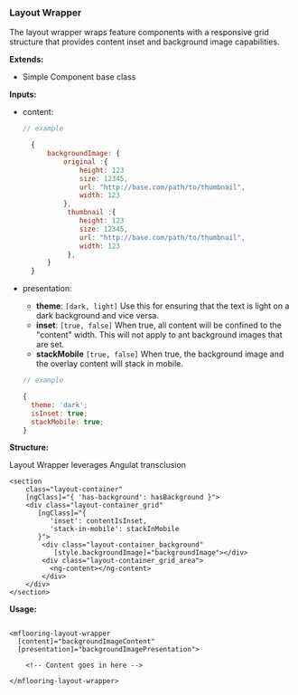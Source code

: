 ### Layout Wrapper

The layout wrapper wraps feature components with a responsive grid
structure that provides content inset and background image capabilities.

**Extends:**

- Simple Component base class

**Inputs:**

- content:

  ```javascript
  // example

    {
        backgroundImage: {
            original :{
                height: 123
                size: 12345,
                url: "http://base.com/path/to/thumbnail",
                width: 123
            },
             thumbnail :{
                height: 123
                size: 12345,
                url: "http://base.com/path/to/thumbnail",
                width: 123
             },
        }
    }
  ```

- presentation:

  - **theme**: `[dark, light]` Use this for ensuring that the
    text is light on a dark background and vice versa.
  - **inset**: `[true, false]` When true, all content will be confined to
    the "content" width. This will not apply to ant background images that
    are set.
  - **stackMobile** `[true, false]` When true, the background image and the
    overlay content will stack in mobile.

  ```javascript
  // example

  {
  	theme: 'dark';
  	isInset: true;
  	stackMobile: true;
  }
  ```

**Structure:**

Layout Wrapper leverages Angulat transclusion

```angular2html
<section
    class="layout-container"
    [ngClass]="{ 'has-background': hasBackground }">
	<div class="layout-container_grid"
	   [ngClass]="{
	      'inset': contentIsInset,
		  'stack-in-mobile': stackInMobile
	   }">
		<div class="layout-container_background"
           [style.backgroundImage]="backgroundImage"></div>
		<div class="layout-container_grid_area">
		  <ng-content></ng-content>
		</div>
	</div>
</section>

```

**Usage:**

```angular2html

<mflooring-layout-wrapper
  [content]="backgroundImageContent"
  [presentation]="backgroundImagePresentation">

    <!-- Content goes in here -->

</mflooring-layout-wrapper>

```
